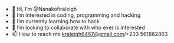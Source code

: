 - 👋 Hi, I’m @Nanakofiraleigh
- 👀 I’m interested in coding, programming and hacking 
- 🌱 I’m currently learning how to hack
- 💞️ I’m looking to collaborate with who ever is interested
- 📫 How to reach me kraleigh6467@gmail.com/+233 561862863

<!---
Nanakofiraleigh/Nanakofiraleigh is a ✨ special ✨ repository because its `README.md` (this file) appears on your GitHub profile.
You can click the Preview link to take a look at your changes.
--->
